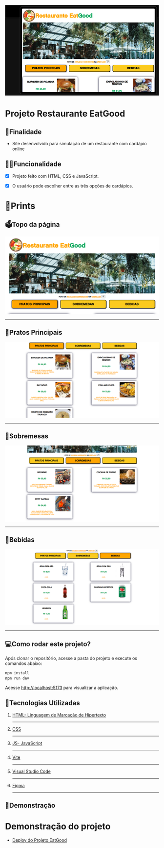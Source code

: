 <img src="./src/assets/prints/topping.png"/>

# Projeto Restaurante EatGood

## 📝Finalidade
- Site desenvolvido para simulação de um restaurante com cardápio online

## 👨‍💻Funcionalidade
- [x] Projeto feito com HTML, CSS e JavaScript.

- [x] O usuário pode escolher entre as três opções de cardápios.

# 📸Prints

## 🗳️Topo da página
![Print Desktop](./src/assets/prints/header.png)<hr>

## 🍔Pratos Principais
![Print Desktop](./src/assets/prints/pp.png)<hr>

## 🍫Sobremesas
![Print Desktop](./src/assets/prints/sob.png)<hr>

## 🍹Bebidas
![Print Desktop](./src/assets/prints/be.png)<hr>


## 💻Como rodar este projeto?

Após clonar o repositório, acesse a pasta do projeto e execute os comandos abaixo:

```bash
npm install
npm run dev
```

Acesse [http://localhost:5173](http://localhost:5173) para visualizar a aplicação.

## 🔧Tecnologias Utilizadas 
1. [HTML- Linguagem de Marcação de Hipertexto](https://pt.wikipedia.org/wiki/HTML)<hr>
2. [CSS](https://pt.wikipedia.org/wiki/Cascading_Style_Sheets)<hr>
3. [JS- JavaScript](https://www.javascript.com)<hr>
4. [Vite](https://vitejs.dev/)<hr>
5. [Visual Studio Code](https://code.visualstudio.com)<hr>
6. [Figma](https://www.figma.com/)<hr>

## 📀Demonstração

# Demonstração do projeto

- [Deploy do Projeto EatGood](https://projeto-eatgood.vercel.app/)
